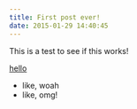 ```yaml
---
title: First post ever!
date: 2015-01-29 14:40:45
---
```


This is a test to see if this works!

<a href="fuckyouuu.com">hello</a>

- like, woah
- like, omg!